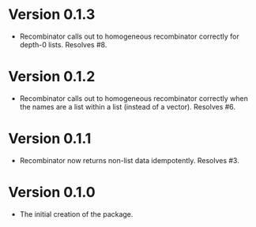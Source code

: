 # Version 0.1.3

* Recombinator calls out to homogeneous recombinator correctly for depth-0 lists. Resolves #8.

# Version 0.1.2

* Recombinator calls out to homogeneous recombinator correctly when the names are a list within a list (instead of a vector). Resolves #6.

# Version 0.1.1

* Recombinator now returns non-list data idempotently. Resolves #3.

# Version 0.1.0

* The initial creation of the package. 
